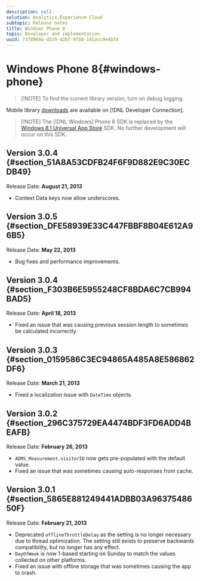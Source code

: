 ```yaml
---
description: null
solution: Analytics,Experience Cloud
subtopic: Release notes
title: Windows Phone 8
topic: Developer and implementation
uuid: 7378969a-d219-42bf-9750-141acc9e4b7d
---
```


# Windows Phone 8{#windows-phone}

> [!NOTE] To find the current library version, turn on debug logging.

Mobile library [downloads](https://marketing.adobe.com/developer/get-started/mobile/c-measuring-mobile-applications) are available on [!DNL Developer Connection].

> [!NOTE] The [!DNL Windows] Phone 8 SDK is replaced by the [Windows 8.1 Universal App Store](../appmeasurement-release-notes/c-release-notes-winu.md) SDK. No further development will occur on this SDK.

## Version 3.0.4 {#section_51A8A53CDFB24F6F9D882E9C30ECDB49}

Release Date: **August 21, 2013**

* Context Data keys now allow underscores.

## Version 3.0.5 {#section_DFE58939E33C447FBBF8B04E612A96B5}

Release Date: **May 22, 2013**

* Bug fixes and performance improvements.

## Version 3.0.4 {#section_F303B6E5955248CF8BDA6C7CB994BAD5}

Release Date: **April 18, 2013**

* Fixed an issue that was causing previous session length to sometimes be calculated incorrectly.

## Version 3.0.3 {#section_0159586C3EC94865A485A8E586862DF6}

Release Date: **March 21, 2013**

* Fixed a localization issue with `DateTime` objects.

## Version 3.0.2 {#section_296C375729EA4474BDF3FD6ADD4BEAFB}

Release Date: **February 26, 2013**

* `ADMS_Measurement.visitorID` now gets pre-populated with the default value.
* Fixed an issue that was sometimes causing auto-responses from cache.

## Version 3.0.1 {#section_5865E881249441ADBB03A9637548650F}

Release Date: **February 21, 2013**

* Deprecated `offlineThrottleDelay` as the setting is no longer necessary due to thread optimization. The setting still exists to preserve backwards compatibility, but no longer has any effect.
* `DayOfWeek` is now 1-based starting on Sunday to match the values collected on other platforms.
* Fixed an issue with offline storage that was sometimes causing the app to crash.

